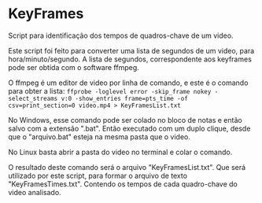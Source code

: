 # KeyFrames
 Script para identificação dos tempos de quadros-chave de um video.

 Este script foi feito para converter uma lista de segundos de um video, para hora/minuto/segundo.
 A lista de segundos, correspondente aos keyframes pode ser obtida com o software ffmpeg.

 O ffmpeg é um editor de video por linha de comando, e este é o comando para obter a lista:
 `ffprobe -loglevel error -skip_frame nokey -select_streams v:0 -show_entries frame=pts_time -of csv=print_section=0 video.mp4 > KeyFramesList.txt`

 No Windows, esse comando pode ser colado no bloco de notas e então salvo com a extensão ".bat".
 Então executado com um duplo clique, desde que o "arquivo.bat" esteja na mesma pasta que o video.

 No Linux basta abrir a pasta do video no terminal e colar o comando.

 O resultado deste comando será o arquivo "KeyFramesList.txt".
 Que será utilizado por este script, para formar o arquivo de texto "KeyFramesTimes.txt".
 Contendo os tempos de cada quadro-chave do video analisado.
 